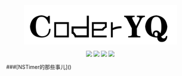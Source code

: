 <p align='center'>
<img src='https://github.com/CoderYQ/Blogs/blob/master/images/logo.png'>
</p>
<p align='center'>
<img src="https://img.shields.io/badge/blog-CoderYQ-blue.svg">
<img src="https://img.shields.io/badge/platform-iOS-orange.svg">
<img src="https://img.shields.io/badge/language-Objective--C-green.svg">
<img src="https://img.shields.io/badge/language-Swift-ff69b4.svg">
</p>
###[NSTimer的那些事儿]()